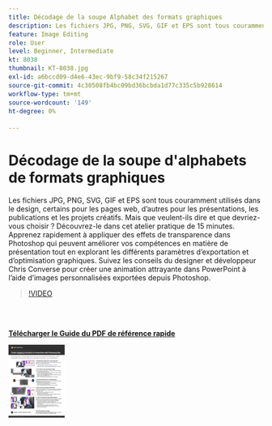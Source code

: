 ```yaml
---
title: Décodage de la soupe Alphabet des formats graphiques
description: Les fichiers JPG, PNG, SVG, GIF et EPS sont tous couramment utilisés dans le design, certains pour les pages web, d’autres pour les présentations, les publications et les projets créatifs. Mais qu'est-ce qu'ils veulent dire, et lequel choisir ?
feature: Image Editing
role: User
level: Beginner, Intermediate
kt: 8038
thumbnail: KT-8038.jpg
exl-id: a6bccd09-d4e6-43ec-9bf9-58c34f215267
source-git-commit: 4c30508fb4bc09bd36bcbda1d77c335c5b928614
workflow-type: tm+mt
source-wordcount: '149'
ht-degree: 0%

---
```


# Décodage de la soupe d&#39;alphabets de formats graphiques

Les fichiers JPG, PNG, SVG, GIF et EPS sont tous couramment utilisés dans le design, certains pour les pages web, d’autres pour les présentations, les publications et les projets créatifs. Mais que veulent-ils dire et que devriez-vous choisir ? Découvrez-le dans cet atelier pratique de 15 minutes. Apprenez rapidement à appliquer des effets de transparence dans Photoshop qui peuvent améliorer vos compétences en matière de présentation tout en explorant les différents paramètres d’exportation et d’optimisation graphiques. Suivez les conseils du designer et développeur Chris Converse pour créer une animation attrayante dans PowerPoint à l’aide d’images personnalisées exportées depuis Photoshop.

>[!VIDEO](https://video.tv.adobe.com/v/333805?hidetitle=true)

<br> 

[**Télécharger le Guide du PDF de référence rapide**](../quick-reference/Decodingthealphabetsoupofgraphicformats.pdf)

[![Image de la première page d&#39;un guide de référence rapide](assets/DecodingthealphabetsoupofgraphicformatsPage1.png)](../quick-reference/Decodingthealphabetsoupofgraphicformats.pdf)
